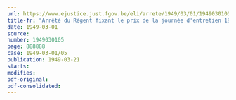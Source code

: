 ```yaml
---
url: https://www.ejustice.just.fgov.be/eli/arrete/1949/03/01/1949030105/justel
title-fr: "Arrêté du Régent fixant le prix de la journée d'entretien 1949 dans les instituts pour sourds-muets et aveugles"
date: 1949-03-01
source:
number: 1949030105
page: 888888
case: 1949-03-01/05
publication: 1949-03-21
starts:
modifies:
pdf-original:
pdf-consolidated:
---
```


